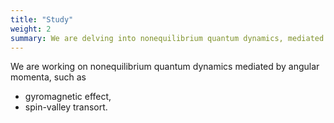 ```yaml
---
title: "Study"
weight: 2
summary: We are delving into nonequilibrium quantum dynamics, mediated by angular momentum, in diverse systems like quark-gluon plasmas, ultra-cold atoms, micro/nano-mechanical systems, and spin-valleytronic systems. Our research encompasses timescales from femtoseconds to milliseconds
---
```


We are working on nonequilibrium quantum dynamics mediated by angular momenta, such as  

- gyromagnetic effect,
- spin-valley transort.



<!--
# Gyromagnetic effects
# Spin-valley transport
-->


